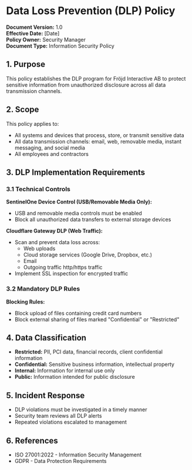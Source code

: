 # Data Loss Prevention (DLP) Policy

**Document Version:** 1.0  
**Effective Date:** [Date]  
**Policy Owner:** Security Manager  
**Document Type:** Information Security Policy

## 1. Purpose

This policy establishes the DLP program for Fröjd Interactive AB to protect sensitive information from unauthorized disclosure across all data transmission channels.

## 2. Scope

This policy applies to:
- All systems and devices that process, store, or transmit sensitive data
- All data transmission channels: email, web, removable media, instant messaging, and social media
- All employees and contractors

## 3. DLP Implementation Requirements

### 3.1 Technical Controls

**SentinelOne Device Control (USB/Removable Media Only):**
- USB and removable media controls must be enabled
- Block all unauthorized data transfers to external storage devices

**Cloudflare Gateway DLP (Web Traffic):**
- Scan and prevent data loss across:
  - Web uploads
  - Cloud storage services (Google Drive, Dropbox, etc.)
  - Email
  - Outgoing traffic http/https traffic
- Implement SSL inspection for encrypted traffic

### 3.2 Mandatory DLP Rules

**Blocking Rules:**
- Block upload of files containing credit card numbers
- Block external sharing of files marked "Confidential" or "Restricted"

## 4. Data Classification

- **Restricted:** PII, PCI data, financial records, client confidential information
- **Confidential:** Sensitive business information, intellectual property
- **Internal:** Information for internal use only
- **Public:** Information intended for public disclosure

## 5. Incident Response

- DLP violations must be investigated in a timely manner
- Security team reviews all DLP alerts
- Repeated violations escalated to management

## 6. References

- ISO 27001:2022 - Information Security Management
- GDPR - Data Protection Requirements